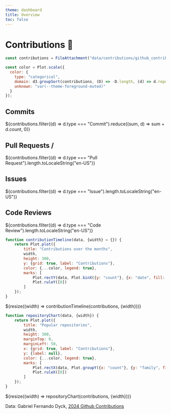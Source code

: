 ```yaml
---
theme: dashboard
title: Overview
toc: false
---
```


# Contributions 🚀

<!-- Load and transform the data -->

```js
const contributions = FileAttachment("data/contributions/github_contributions.csv").csv({typed: true});
```

<!-- A shared color scale for consistency, sorted by the number of contributions -->

```js
const color = Plot.scale({
  color: {
    type: "categorical",
    domain: d3.groupSort(contributions, (D) => -D.length, (d) => d.repo).filter((d) => d !== "Other"),
    unknown: "var(--theme-foreground-muted)"
  }
});
```

<!-- Cards with big numbers -->

<div class="grid grid-cols-4">
  <div class="card">
    <h2>Commits</h2>
    <span class="big">${contributions.filter((d) => d.type === "Commit").reduce((sum, d) => sum + d.count, 0)}</span>
  </div>
  <div class="card">
    <h2>Pull Requests <span class="muted">/ </span></h2>
    <span class="big">${contributions.filter((d) => d.type === "Pull Request").length.toLocaleString("en-US")}</span>
  </div>
  <div class="card">
    <h2>Issues</h2>
    <span class="big">${contributions.filter((d) => d.type === "Issue").length.toLocaleString("en-US")}</span>
  </div>
  <div class="card">
    <h2>Code Reviews</h2>
    <span class="big">${contributions.filter((d) => d.type === "Code Review").length.toLocaleString("en-US")}</span>
  </div>
</div>

<!-- Plot of launch history -->

```js
function contributionTimeline(data, {width} = {}) {
    return Plot.plot({
        title: "Contributions over the months",
        width,
        height: 300,
        y: {grid: true, label: "Contributions"},
        color: {...color, legend: true},
        marks: [
            Plot.rectY(data, Plot.binX({y: "count"}, {x: "date", fill: "repo", interval: "month", tip: true})),
            Plot.ruleY([0])
        ]
    });
}
```

<div class="grid grid-cols-1">
  <div class="card">
    ${resize((width) => contributionTimeline(contributions, {width}))}
  </div>
</div>

<!-- Plot of contributions repositories -->

```js
function repositoryChart(data, {width}) {
    return Plot.plot({
        title: "Popular repositories",
        width,
        height: 300,
        marginTop: 0,
        marginLeft: 50,
        x: {grid: true, label: "Contributions"},
        y: {label: null},
        color: {...color, legend: true},
        marks: [
            Plot.rectX(data, Plot.groupY({x: "count"}, {y: "family", fill: "repo", tip: true, sort: {y: "-x"}})),
            Plot.ruleX([0])
        ]
    });
}
```

<div class="grid grid-cols-1">
  <div class="card">
    ${resize((width) => repositoryChart(contributions, {width}))}
  </div>
</div>

Data: Gabriel Fernando Dyck, [2024 Github Contributions](https://github.com/GabrielDyck/observablehq-github-contributions/blob/main/src/data/contributions/github_contributions.csv)
